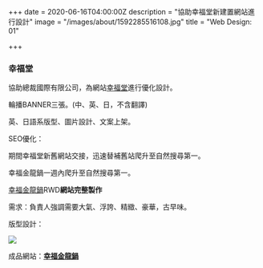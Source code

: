 +++
date = 2020-06-16T04:00:00Z
description = "協助幸福堂新建置網站進行設計"
image = "/images/about/1592285516108.jpg"
title = "Web Design: 01"

+++
### 幸福堂

協助總裁國際有限公司，為網站[幸福堂](https://www.xingfutang.com.tw/ "幸福堂")進行優化設計。

輪播BANNER三張。(中、英、日，不含翻譯)

英、日語系版型、圖片設計、文案上架。

SEO優化：

期間幸福堂新舊網站交接，迅速替補舊站爬升至自然搜尋第一。

幸福金龍鍋一週內爬升至自然搜尋第一。

[幸福金龍鍋](https://www.jinglongguo.com.tw/ "幸福金龍鍋")RWD**網站完整製作**

需求：負責人強調需要大氣、浮誇、精緻、豪華，古早味。

版型設計：

![](/images/jinglonguo_template.jpg)

成品網站：[**幸福金龍鍋**](https://www.jinglongguo.com.tw/ "幸福金龍鍋")